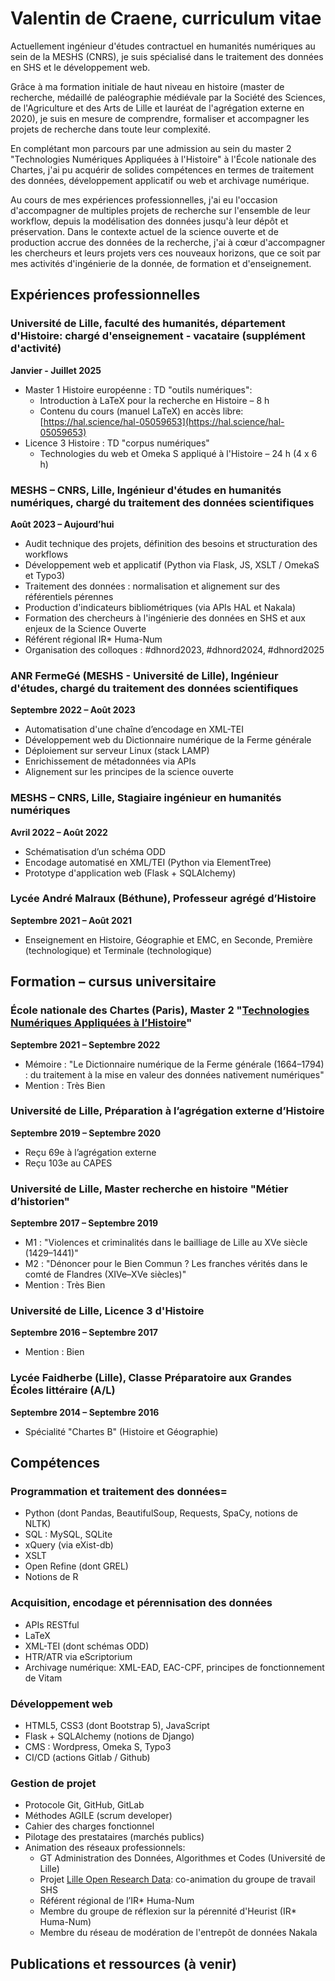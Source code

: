 # Valentin de Craene, curriculum vitae

Actuellement ingénieur d'études contractuel en humanités numériques au sein de la MESHS (CNRS), je suis spécialisé dans le traitement des données en SHS et le développement web.

Grâce à ma formation initiale de haut niveau en histoire (master de recherche, médaillé de paléographie médiévale par la Société des Sciences, de l'Agriculture et des Arts de Lille et lauréat de l'agrégation externe en 2020), je suis en mesure de comprendre, formaliser et accompagner les projets de recherche dans toute leur complexité.

En complétant mon parcours par une admission au sein du master 2 "Technologies Numériques Appliquées à l'Histoire" à l'École nationale des Chartes, j'ai pu acquérir de solides compétences en termes de traitement des données, développement applicatif ou web et archivage numérique.

Au cours de mes expériences professionnelles, j'ai eu l'occasion d'accompagner de multiples projets de recherche sur l'ensemble de leur workflow, depuis la modélisation des données jusqu'à leur dépôt et préservation. Dans le contexte actuel de la science ouverte et de production accrue des données de la recherche, j'ai à cœur d'accompagner les chercheurs et leurs projets vers ces nouveaux horizons, que ce soit par mes activités d'ingénierie de la donnée, de formation et d'enseignement.

## Expériences professionnelles

### Université de Lille, faculté des humanités, département d'Histoire: chargé d'enseignement - vacataire (supplément d'activité)
**Janvier - Juillet 2025**

- Master 1 Histoire européenne : TD "outils numériques":
   - Introduction à LaTeX pour la recherche en Histoire – 8 h
   - Contenu du cours (manuel LaTeX) en accès libre: [https://hal.science/hal-05059653](https://hal.science/hal-05059653)
- Licence 3 Histoire : TD "corpus numériques"
   - Technologies du web et Omeka S appliqué à l'Histoire – 24 h (4 x 6 h)

### MESHS – CNRS, Lille, Ingénieur d'études en humanités numériques, chargé du traitement des données scientifiques
**Août 2023 – Aujourd’hui**

- Audit technique des projets, définition des besoins et structuration des workflows
- Développement web et applicatif (Python via Flask, JS, XSLT / OmekaS et Typo3)
- Traitement des données : normalisation et alignement sur des référentiels pérennes
- Production d'indicateurs bibliométriques (via APIs HAL et Nakala)
- Formation des chercheurs à l'ingénierie des données en SHS et aux enjeux de la Science Ouverte
- Référent régional IR\* Huma-Num
- Organisation des colloques : \#dhnord2023, \#dhnord2024, \#dhnord2025

### ANR FermeGé (MESHS - Université de Lille), Ingénieur d'études, chargé du traitement des données scientifiques
**Septembre 2022 – Août 2023**

- Automatisation d'une chaîne d’encodage en XML-TEI
- Développement web du Dictionnaire numérique de la Ferme générale
- Déploiement sur serveur Linux (stack LAMP)
- Enrichissement de métadonnées via APIs
- Alignement sur les principes de la science ouverte

### MESHS – CNRS, Lille, Stagiaire ingénieur en humanités numériques
**Avril 2022 – Août 2022**

- Schématisation d’un schéma ODD
- Encodage automatisé en XML/TEI (Python via ElementTree)
- Prototype d'application web (Flask + SQLAlchemy)

### Lycée André Malraux (Béthune), Professeur agrégé d’Histoire
**Septembre 2021 – Août 2021**

- Enseignement en Histoire, Géographie et EMC, en Seconde, Première (technologique) et Terminale (technologique)

## Formation – cursus universitaire

### École nationale des Chartes (Paris), Master 2 "[Technologies Numériques Appliquées à l’Histoire](https://www.chartes.psl.eu/sites/default/files/public/media/document/2024-09/maquette-m2-tnah_2024.pdf)"
**Septembre 2021 – Septembre 2022**

- Mémoire : "Le Dictionnaire numérique de la Ferme générale (1664–1794) : du traitement à la mise en valeur des données nativement numériques"
- Mention : Très Bien

### Université de Lille, Préparation à l’agrégation externe d’Histoire
**Septembre 2019 – Septembre 2020**

- Reçu 69e à l’agrégation externe
- Reçu 103e au CAPES

### Université de Lille, Master recherche en histoire "Métier d’historien"
**Septembre 2017 – Septembre 2019**

- M1 : "Violences et criminalités dans le bailliage de Lille au XVe siècle (1429–1441)"
- M2 : "Dénoncer pour le Bien Commun ? Les franches vérités dans le comté de Flandres (XIVe–XVe siècles)"
- Mention : Très Bien

### Université de Lille, Licence 3 d'Histoire
**Septembre 2016 – Septembre 2017**

- Mention : Bien

### Lycée Faidherbe (Lille), Classe Préparatoire aux Grandes Écoles littéraire (A/L)
**Septembre 2014 – Septembre 2016**

- Spécialité "Chartes B" (Histoire et Géographie)

## Compétences

### Programmation et traitement des données=
- Python (dont Pandas, BeautifulSoup, Requests, SpaCy, notions de NLTK)
- SQL : MySQL, SQLite
- xQuery (via eXist-db)
- XSLT
- Open Refine (dont GREL)
- Notions de R

### Acquisition, encodage et pérennisation des données
- APIs RESTful
- LaTeX
- XML-TEI (dont schémas ODD)
- HTR/ATR via eScriptorium
- Archivage numérique: XML-EAD, EAC-CPF, principes de fonctionnement de Vitam

### Développement web
- HTML5, CSS3 (dont Bootstrap 5), JavaScript
- Flask + SQLAlchemy (notions de Django)
- CMS : Wordpress, Omeka S, Typo3
- CI/CD (actions Gitlab / Github)

### Gestion de projet
- Protocole Git, GitHub, GitLab
- Méthodes AGILE (scrum developer)
- Cahier des charges fonctionnel
- Pilotage des prestataires (marchés publics)
- Animation des réseaux professionnels:
    - GT Administration des Données, Algorithmes et Codes (Université de Lille)
    - Projet [Lille Open Research Data](https://recherche.data.gouv.fr/fr/page/lord-lille-open-research-data-2): co-animation du groupe de travail SHS
    - Référent régional de l’IR\* Huma-Num
    - Membre du groupe de réflexion sur la pérennité d'Heurist (IR\* Huma-Num)
    - Membre du réseau de modération de l'entrepôt de données Nakala

## Publications et ressources (à venir)
